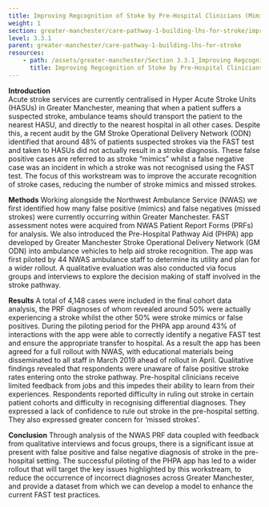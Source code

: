 ```yaml
---
title: Improving Regcognition of Stoke by Pre-Hospital Clinicians (Mimics)
weight: 1
section: greater-manchester/care-pathway-1-building-lhs-for-stroke/improving-regcognition-of-stoke-by-pre-hospital-clinicians-mimics
level: 3.3.1
parent: greater-manchester/care-pathway-1-building-lhs-for-stroke
resources: 
    - path: /assets/greater-manchester/Section 3.3.1_Improving Regcognition of Stoke by Pre-Hospital Clinicians (Mimics).pdf
      title: Improving Regcognition of Stoke by Pre-Hospital Clinicians (Mimics)
---
```

**Introduction**	
Acute stroke services are currently centralised in Hyper Acute Stroke Units (HASUs) in Greater Manchester, meaning that when a patient suffers a suspected stroke, ambulance teams	should transport the patient to	the nearest HASU, and directly to the nearest hospital in all other cases.  Despite this, a recent audit by the GM Stroke Operational Delivery Network (ODN) identified that around 48% of patients suspected strokes via the FAST test and taken to HASUs did not actually result in a stroke diagnosis.  These false positive cases are referred to as stroke “mimics” whilst a false negative case was an incident in which a stroke was not recognised using the FAST test.  The focus of this workstream was to improve the accurate recognition of stroke cases, reducing the number of stroke mimics and missed strokes.

**Methods**
Working alongside the Northwest Ambulance Service (NWAS) we first identified how many false positive (mimics) and false negatives (missed strokes) were currently occurring within Greater Manchester.  FAST assessment notes were acquired from NWAS Patient Report Forms (PRFs) for analysis.  We also introduced the Pre-Hospital Pathway Aid (PHPA) app developed by Greater Manchester Stroke Operational Delivery Network (GM ODN) into ambulance vehicles to help aid stroke recognition.  The app was first piloted by 44 NWAS ambulance staff to determine its utility and plan for a wider rollout.  A qualitative evaluation was also conducted via focus groups and interviews to explore the decision making of staff involved in the stroke pathway. 

**Results**	
A total of 4,148 cases were included in the final cohort data analysis, the PRF diagnoses of whom revealed around 50% were actually experiencing a stroke whilst the other 50% were stroke mimics or false positives.  During the piloting period for the PHPA app around 43% of interactions with the app were able to correctly identify a negative FAST test and ensure the appropriate transfer to hospital.  As a result the	 app has been agreed for a full rollout with NWAS, with educational materials being disseminated to all staff in March 2019 ahead of rollout in April.  Qualitative findings revealed that respondents were unaware of false positive stroke rates entering onto the stroke pathway.  Pre-hospital clinicians receive limited feedback from jobs and this impedes their ability to learn from their experiences.  Respondents reported difficulty in ruling out stroke in certain patient cohorts and difficulty in recognising differential diagnoses.  They	expressed a lack of confidence to rule out stroke in the pre-hospital setting.  They also expressed greater concern for ‘missed strokes’.

**Conclusion**
Through analysis of the NWAS PRF data coupled with feedback from qualitative interviews and focus groups, there is a significant issue at present with false positive and false negative diagnosis of stroke in the pre-hospital setting.  The successful piloting of the PHPA app has led to a wider rollout that will target the key issues highlighted by this workstream, to reduce the occurrence of incorrect diagnoses across Greater Manchester, and provide a dataset from which we can develop a model to enhance the current FAST test practices.

        
